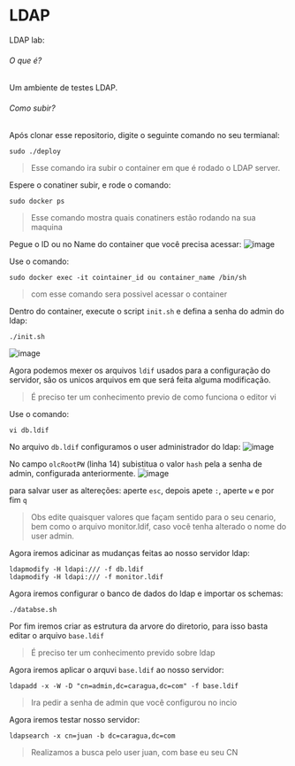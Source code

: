# LDAP
LDAP lab:
###### O que é?
Um ambiente de testes LDAP.

###### Como subir?
Após clonar esse repositorio, digite o seguinte comando no seu termianal:
```
sudo ./deploy
```
> Esse comando ira subir o container em que é rodado o LDAP server.

Espere o conatiner subir, e rode o comando:
```
sudo docker ps
```
> Esse comando mostra quais conatiners estão rodando na sua maquina

Pegue o ID ou no Name do container que você precisa acessar:
![image](https://user-images.githubusercontent.com/32464161/141482774-473b4e0c-21e8-4562-8958-0b5e167316df.png)

Use o comando:
```
sudo docker exec -it cointainer_id ou container_name /bin/sh
```
> com esse comando sera possivel acessar o container

Dentro do container, execute o script `init.sh` e defina a senha do admin do ldap:
```
./init.sh
``` 
![image](https://user-images.githubusercontent.com/32464161/141483034-5782af2d-1ca2-43c6-bf7b-1b080138004a.png)


Agora podemos mexer os arquivos `ldif` usados para a configuração do servidor, são os unicos arquivos em que será feita alguma modificação. 
> É preciso ter um conhecimento previo de como funciona o editor vi

Use o comando:
```
vi db.ldif
```
No arquivo `db.ldif` configuramos o user administrador do ldap:
![image](https://user-images.githubusercontent.com/32464161/141483123-3271d71e-9833-4b1e-803f-0f5cef92face.png) 


No campo `olcRootPW` (linha 14) subistitua o valor `hash` pela a senha de admin, configurada anteriormente.
![image](https://user-images.githubusercontent.com/32464161/141483224-5132869e-c1ff-403c-a538-e8c067631e19.png)

para salvar user as altereções:
aperte `esc`, depois apete `:`, aperte `w` e por fim `q`

>Obs edite quaisquer valores que façam sentido para o seu cenario, bem como o arquivo monitor.ldif, caso você tenha alterado o nome do user admin.

Agora iremos adicinar as mudanças feitas ao nosso servidor ldap:
```
ldapmodify -H ldapi:/// -f db.ldif
ldapmodify -H ldapi:/// -f monitor.ldif
```
Agora iremos configurar o banco de dados do ldap e importar os schemas:
```
./databse.sh
```
Por fim iremos criar as estrutura da arvore do diretorio, para isso basta editar o arquivo `base.ldif`
>É preciso ter um conhecimento prevido sobre ldap

Agora iremos aplicar o arquvi `base.ldif` ao nosso servidor:
```
ldapadd -x -W -D "cn=admin,dc=caragua,dc=com" -f base.ldif
```
> Ira pedir a senha de admin que você configurou no incio

Agora iremos testar nosso servidor:
```
ldapsearch -x cn=juan -b dc=caragua,dc=com
```
>Realizamos a busca pelo user juan, com base eu seu CN
